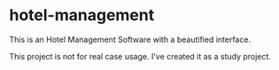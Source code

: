 # hotel-management
This is an Hotel Management Software with a beautified interface.

This project is not for real case usage. I've created it as a study project.
